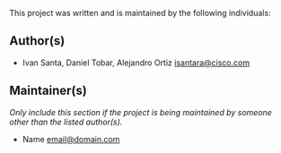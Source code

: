This project was written and is maintained by the following individuals:

## Author(s)

* Ivan Santa, Daniel Tobar, Alejandro Ortiz <isantara@cisco.com>


## Maintainer(s)

_Only include this section if the project is being maintained by someone other than the listed author(s)._

* Name <email@domain.com>
